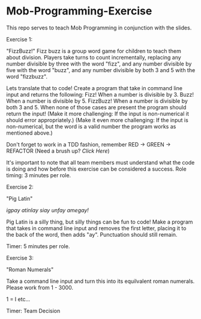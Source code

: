 # Mob-Programming-Exercise
This repo serves to teach Mob Programming in conjunction with the slides. 

Exercise 1: 

"FizzBuzz!"
  Fizz buzz is a group word game for children to teach them about division. Players take turns to count incrementally, replacing any number divisible by three with the word "fizz", and any number divisible by five with the word "buzz", and any number divisible by both 3 and 5 with the word "fizzbuzz".
  
  Lets translate that to code!
Create a program that take in command line input and returns the following:
Fizz! When a number is divisible by 3.
Buzz! When a number is divisible by 5.
FizzBuzz! When a number is divisible by both 3 and 5.
When none of those cases are present the program should return the input!
(Make it more challenging: If the input is non-numerical it should error appropriately.)
(Make it even more challenging: If the input is non-numerical, but the word is a valid number the program works as mentioned above.)

Don't forget to work in a TDD fashion, remember RED -> GREEN -> REFACTOR (Need a brush up? *Click Here*) 

It's important to note that all team members must understand what the code is doing and how before this exercise can be considered a success. 
Role timing: 3 minutes per role.

Exercise 2: 

"Pig Latin"

*igpay atinlay siay unfay amegay!*

Pig Latin is a silly thing, but silly things can be fun to code! Make a program that takes in command line input and removes the first letter, placing it to the back of the word, then adds "ay". Punctuation should still remain. 

Timer: 5 minutes per role.

Exercise 3:

"Roman Numerals"

Take a command line input and turn this into its equilvalent roman numerals. Please work from 1 - 3000.

1 = I etc...

Timer: Team Decision 
